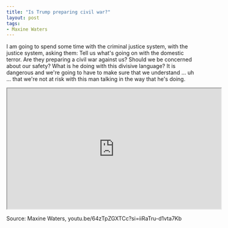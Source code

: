 ```yaml
---
title: "Is Trump preparing civil war?"
layout: post
tags:
- Maxine Waters
---
```


I am going to spend some time with the criminal justice system, with the justice system, asking them: Tell us what's going on with the domestic terror. Are they preparing a civil war against us? Should we be concerned about our safety? What is he doing with this divisive language? It is dangerous and we're going to have to make sure that we understand ... uh ... that we're not at risk with this man talking in the way that he's doing.

<iframe width="560" height="315" src="https://www.youtube.com/embed/64zTpZGXTCc?si=_rP_EnH7MGZRxCYP" title="Maxine Waters" allow="accelerometer; autoplay; clipboard-write; encrypted-media; gyroscope; picture-in-picture; web-share" referrerpolicy="strict-origin-when-cross-origin" allowfullscreen></iframe>

Source: Maxine Waters, youtu.be/64zTpZGXTCc?si=iiRaTru-d1vta7Kb
